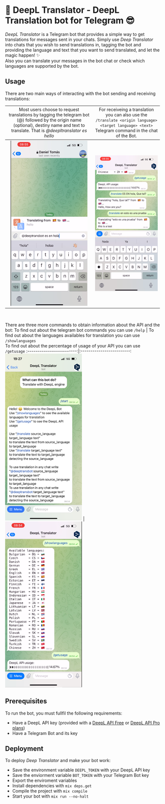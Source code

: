 # 🤔 DeepL Translator - DeepL Translation bot for Telegram 😎

_DeepL Translator_ is a Telegram bot that provides a simple way to get translations for messages sent in your chats. Simply use _Deep Translator_ into chats that you wish to send translations in, tagging the bot and providing the language and text that you want to send translated, and let the magic happen! ✨ <br>
Also you can translate your messages in the bot chat or check which languages are supported by the bot.

## Usage

There are two main ways of interacting with the bot sending and receiving translations:

   <span style="font-weight:normal">Most users choose to request translations by tagging the telegram bot (@) followed by the origin name (optional), destiny name and text to translate. That is _@deepltranslator es hello_</span>     | <span style="font-weight:normal"> For receiveing a translation you can also use the  `/translate <origin language> <target language> <text>` Telegram command in the chat of the Bot.</span> 
:-------------------------:|:-------------------------:
<img src="readme/2022-05-30-19-39-43.png" width="250">  | <img src="readme/2022-05-30-19-38-35.png" width="250">



<!-- 
1. Most users choose to request translations by tagging the telegram bot (@) followed by the origin name (optional), destiny name and text to translate. That is _@deepltranslator es hello_
<img src="readme/2022-05-30-19-39-43.png" width="250">

2. For receiveing a translation you can also use the  `/translate <origin language> <target language> <text>` Telegram command in the chat of the Bot.

<img src="readme/2022-05-30-19-38-35.png" width="250"> 
-->
<br>
  
There are three more commands to obtain information about the API and the bot:
 <span style="font-weight:normal">To find out about the telegram bot commands you can use `/help`</span>     | <span style="font-weight:normal"> To find out about the languages availables for translation you can use `/showlanguages` <br> To find out about the percentage of usage of your API you can use `/getusage`</span> 
:-------------------------:|:-------------------------:
<img src="readme/2022-05-30-19-32-14.png" width="250">  | <img src="readme/2022-05-30-19-36-53.png" width="250">
  
  
<!-- 
1. To find out about the languages availables for translation you can use `/showlanguages`
2. To find out about the percentage of usage of your API you can use `/getusage` 
3. To find out about the telegram bot commands you can use `/help`

<img src="readme/2022-05-30-19-32-14.png" width="250">
<img src="readme/2022-05-30-19-36-53.png" width="250">
 -->

  
## Prerequisites

To run the bot, you must fullfil the following requirements:

- Have a DeepL API key (provided with a [DeepL API Free](https://www.deepl.com/pro#developer) or [DeepL API Pro plans](https://www.deepl.com/pro#developer))
- Have a Telegram Bot and its key

## Deployment

To deploy _Deep Translator_ and make your bot work:
  
- Save the environment variable `DEEPL_TOKEN` with your DeepL API key
- Save the enviorment variable `BOT_TOKEN` with your Telegram Bot key
- Export the enviroment variables
- Install dependencies with `mix deps.get`
- Compile the project with `mix compile`
- Start your bot with `mix run --no-halt`

